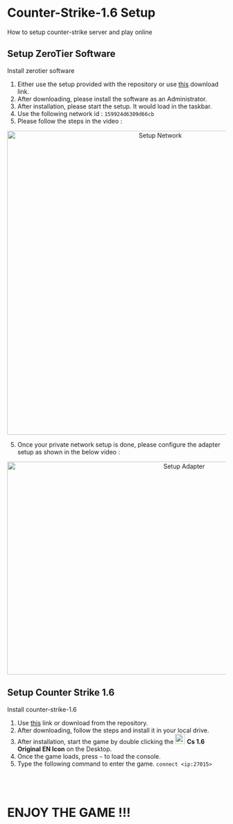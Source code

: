 # Counter-Strike-1.6 Setup
How to setup counter-strike server and play online

## Setup ZeroTier Software
Install zerotier software

1. Either use the setup provided with the repository or use [this](https://download.zerotier.com/dist/ZeroTier%20One.msi) download link.
2. After downloading, please install the software as an Administrator.
3. After installation, please start the setup. It would load in the taskbar.
4. Use the following network id : ```159924d6309d66cb```
5. Please follow the steps in the video :

[<p align="center"><img src="https://user-images.githubusercontent.com/26967717/124138252-17940380-daa4-11eb-91a8-82482d71444d.gif" alt="Setup Network" width="690px" height="700px"></p>](https://github.com/tshrds/counter-strike-1.6/blob/main/Private%20Network%20Configuration.mov)

5. Once your private network setup is done, please configure the adapter setup as shown in the below video :

[<p align="center"><img src="https://user-images.githubusercontent.com/26967717/124154606-4665a600-dab3-11eb-8d2f-668fc5437746.gif" alt="Setup Adapter" width="800px" height="490px"></p>](https://github.com/tshrds/counter-strike-1.6/blob/main/Adapter%20Configuration.mov)


## Setup Counter Strike 1.6
Install counter-strike-1.6

1. Use [this](https://www.rampagecs.com/download_rampage/counter-strike1.6-original.exe) link or download from the repository.
2. After downloading, follow the steps and install it in your local drive.
3. After installation, start the game by double clicking the <img src="https://iconarchive.com/download/i59244/franksouza183/fs/Apps-counter-strike.ico" alt="" width="23" height="23"> **Cs 1.6 Original EN Icon** on the Desktop.
4. Once the game loads, press ```~``` to load the console.
5. Type the following command to enter the game.
```connect <ip:27015>```
<br/>
<br/>

# ENJOY THE GAME !!!
